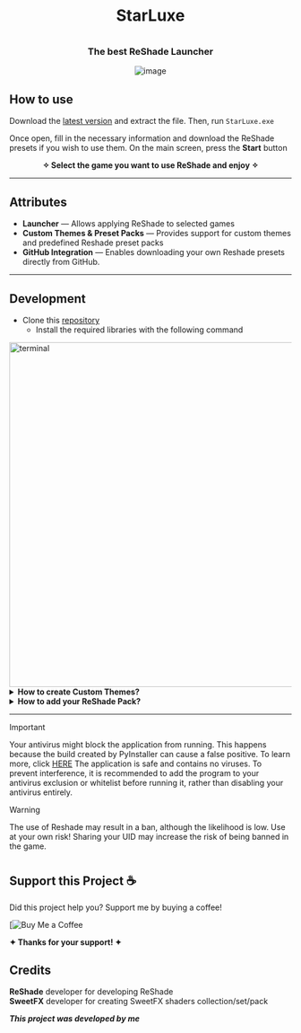 <h1 align="center">StarLuxe</h1>

<h3 align="center">
	<img src="https://raw.githubusercontent.com/catppuccin/catppuccin/main/assets/misc/transparent.png" height="30px" width="0px"/>
The best ReShade Launcher
	<img src="https://raw.githubusercontent.com/catppuccin/catppuccin/main/assets/misc/transparent.png" height="30px" width="0px"/>
</h3>

<p align="center">
	<img src="https://github.com/Dimitri-Matheus/HSR-Script/assets/121637762/be586150-fa5a-447b-b82a-dcd717827fd1"  alt="image"/>
</p>

## How to use
Download the [latest version](https://github.com/Dimitri-Matheus/HSR-Script/releases) and extract the file. Then, run `StarLuxe.exe`

Once open, fill in the necessary information and download the ReShade presets if you wish to use them. 
On the main screen, press the **Start** button
<p align="center">
	<b>✧ Select the game you want to use ReShade and enjoy ✧</b>
</p>


---

## Attributes
- **Launcher** — Allows applying ReShade to selected games
- **Custom Themes & Preset Packs** — Provides support for custom themes and predefined Reshade preset packs
- **GitHub Integration** — Enables downloading your own Reshade presets directly from GitHub.

---

## Development

- Clone this [repository](https://github.com/Dimitri-Matheus/HSR-Script.git)
   - Install the required libraries with the following command

<img width="1460" height="614" alt="terminal" src="https://github.com/user-attachments/assets/edf80a22-b281-43f0-a8ca-38ff2bad2ac9" />

<details>
<summary><strong>How to create Custom Themes?</strong></summary>
   
1. Download [CTkThemeMaker](https://github.com/Akascape/CTkThemeMaker?tab=readme-ov-file)
2. Navigate to the `theme/` directory, copy `default.json` and rename the copy (e.g. `custom_theme.json`)  
3. Launch **CTkThemeMaker**, load `custom_theme.json` and edit each section according to your preference  
   - Once your theme is saved, open the `settings.json` file and update the **Launcher** section to point to your new theme:

     ```json
     "Launcher": {
       "gui_theme": "theme\\custom_theme.json",
       "last_played_game": ""
     }
     ```
4. Check the [documentation](https://customtkinter.tomschimansky.com/documentation/color/) to learn more!
</details>

<details>
<summary><strong>How to add your ReShade Pack?</strong></summary>

1. Create a GitHub repo and add a `Presets/` folder with your .ini files
   - In the `settings.json` file, set the preset_folder value to match the name of that folder:

    ```json
    "Account": {
      "github_name": "your-username",
      "preset_folder": "Presets/",
      "repository_name": "your-repo"
     }
     ```
2. Restart `StarLuxe.exe` and download your preset from the Settings section
</details>

---

> [!IMPORTANT]
> Your antivirus might block the application from running. 
> This happens because the build created by PyInstaller can cause a false positive. To learn more, click [HERE](https://nitratine.net/blog/post/issues-when-using-auto-py-to-exe/#my-antivirus-detected-the-exe-as-a-virus)
> The application is safe and contains no viruses. To prevent interference, it is recommended to add the program to your antivirus exclusion or whitelist before running it, rather than disabling your antivirus entirely.

> [!WARNING]
> The use of Reshade may result in a ban, although the likelihood is low.
> Use at your own risk! Sharing your UID may increase the risk of being banned in the game.


#

## Support this Project ☕

Did this project help you? Support me by buying a coffee!

[![Buy Me a Coffee]()

**✦ Thanks for your support! ✦**

## Credits
<p>
	<b>ReShade</b> developer for developing ReShade
	<br>
	<b>SweetFX</b> developer for creating SweetFX shaders collection/set/pack
	<br>
</p>

***This project was developed by me***
